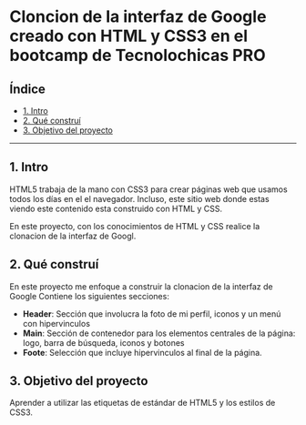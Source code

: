 # Cloncion  de  la interfaz de Google creado con HTML y CSS3 en el bootcamp de Tecnolochicas PRO

## Índice
* [1. Intro](#)
* [2. Qué construí](#)
* [3. Objetivo del proyecto](#)
****  

## 1. Intro
HTML5 trabaja de la mano con CSS3 para crear páginas web que usamos todos los días en el el navegador. Incluso, este sitio web donde estas viendo este contenido esta construido con HTML y CSS.

En este proyecto, con los conocimientos de HTML y CSS realice la clonacion de la interfaz de Googl.

## 2. Qué construí 
En este proyecto me enfoque a construir la clonacion de la interfaz de Google 
Contiene los siguientes secciones:

*   **Header**: Sección que involucra la foto de mi perfil, iconos y un menú con hipervinculos
*  **Main**: Sección de contenedor para los elementos centrales de la página: logo, barra de búsqueda, iconos y botones
* **Foote**: Selección que incluye hipervinculos al final de la página.
##  3. Objetivo del proyecto
Aprender a utilizar las etiquetas de estándar de HTML5 y los estilos de CSS3.
